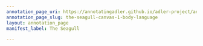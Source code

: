 ```yaml
---
annotation_page_uri: https://annotatingadler.github.io/adler-project/annotations/the-seagull-canvas-1-body-language.json
annotation_page_slug: the-seagull-canvas-1-body-language
layout: annotation_page
manifest_label: The Seagull

---
```

